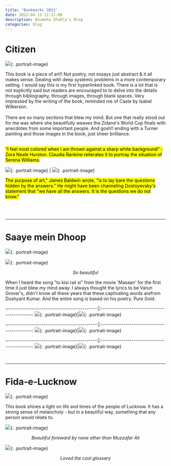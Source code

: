```yaml
---
title: 'Bookmarks 2022'
date: 2022-04-13 11:11:00
description: Anumeha Shukla's Blog
categories: blog
---
```

# Citizen

![]({{site.data.settings.basic_settings.cdn_url}}/blog/bookmarks2022/citizen/citizen.jpg){: .portrait-image}
<br>

This book is a piece of art!! Not poetry, not essays just abstract & it all makes sense. Dealing with deep systemic problems in a more contemporary setting. I would say this is my first hyperlinked book. There is a lot that is not explicitly said but readers are encouraged to to delve into the details through bibliography, through images, through blank spaces. Very impressed by the writing of the book, reminded me of Caste by Isabel Wilkerson.<br><br>
There are so many sections that blew my mind. But one that really stood out for me was where she beautifully weaves the Zidane's World Cup finals with anecdotes from some important people.
And gosh!! ending with a Turner painting and those images in the book, just sheer brilliance.<br><br>

<mark>
  “I feel most colored when I am thrown against a sharp white background” - Zora Neale Hurston. Claudia Rankine reiterates it to portray the situation of Serena Williams.
</mark>


![]({{site.data.settings.basic_settings.cdn_url}}/blog/bookmarks2022/citizen/citizenbook.jpg){: .portrait-image} | ![]({{site.data.settings.basic_settings.cdn_url}}/blog/bookmarks2022/citizen/citizenclaudiarankine.jpg){: .portrait-image}

<mark>
The purpose of art," James Baldwin wrote, "is to lay bare the questions hidden by the answers." He might have been channeling Dostoyevsky's statement that "we have all the answers. It is the questions we do not know."
</mark>

<br><br>

---

# Saaye mein Dhoop

![]({{site.data.settings.basic_settings.cdn_url}}/blog/bookmarks2022/saayemeindhoop/IMG_4212.jpg){: .portrait-image}

![]({{site.data.settings.basic_settings.cdn_url}}/blog/bookmarks2022/saayemeindhoop/IMG_4213.jpg){: .portrait-image}
*<center class="image-caption">So beautiful</center>*

When I heard the song "tu kisi rail si" from the movie 'Masaan' for the first time it just blew my mind away. I always thought the lyrics to be Varun Grover's, didn't know all these years that these captivating words arefrom Dushyant Kumar. And the entire song is based on his poetry. Pure Gold.

:--------------------------------------------:|:--------------------------------------------:
![]({{site.data.settings.basic_settings.cdn_url}}/blog/bookmarks2022/saayemeindhoop/IMG_4209.jpg){: .portrait-image}|![]({{site.data.settings.basic_settings.cdn_url}}/blog/bookmarks2022/saayemeindhoop/IMG_4215.jpg){: .portrait-image}

:--------------------------------------------:|:--------------------------------------------:
![]({{site.data.settings.basic_settings.cdn_url}}/blog/bookmarks2022/saayemeindhoop/IMG_4205.jpg){: .portrait-image}|![]({{site.data.settings.basic_settings.cdn_url}}/blog/bookmarks2022/saayemeindhoop/IMG_4208.jpg){: .portrait-image}

:--------------------------------------------:|:--------------------------------------------:
![]({{site.data.settings.basic_settings.cdn_url}}/blog/bookmarks2022/saayemeindhoop/IMG_4210.jpg){: .portrait-image}|![]({{site.data.settings.basic_settings.cdn_url}}/blog/bookmarks2022/saayemeindhoop/IMG_4214.jpg){: .portrait-image}

<br>

---

# Fida-e-Lucknow

![]({{site.data.settings.basic_settings.cdn_url}}/blog/bookmarks2022/fidaelucknow/IMG_3210.jpg){: .portrait-image}

This book shines a light on life and times of the people of Lucknow. It has a strong sense of melancholy - but in a beautiful way, something that any person would relate to.

![]({{site.data.settings.basic_settings.cdn_url}}/blog/bookmarks2022/fidaelucknow/IMG_3211.jpg){: .portrait-image}
*<center class="image-caption">Beautiful foreward by none other than Muzzafar Ali</center>*

![]({{site.data.settings.basic_settings.cdn_url}}/blog/bookmarks2022/fidaelucknow/IMG_3212.jpg){: .portrait-image}
*<center class="image-caption">Loved the cool glossary</center>*


